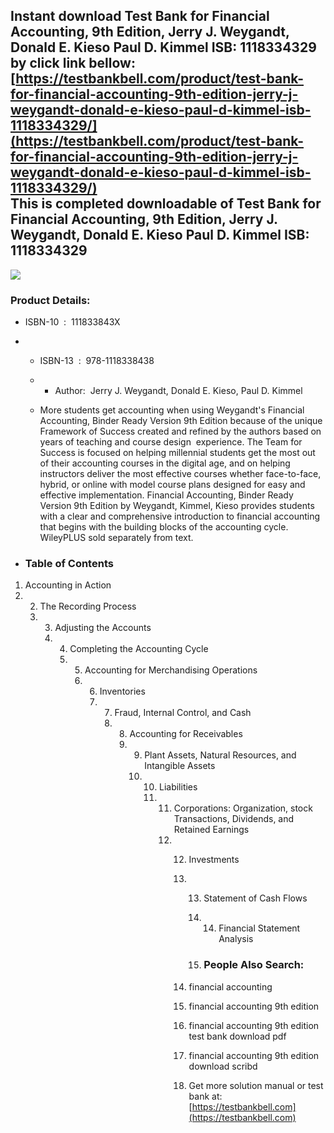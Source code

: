 Instant download **Test Bank for Financial Accounting, 9th Edition, Jerry J. Weygandt, Donald E. Kieso Paul D. Kimmel ISB: 1118334329** by click link bellow:  
[https://testbankbell.com/product/test-bank-for-financial-accounting-9th-edition-jerry-j-weygandt-donald-e-kieso-paul-d-kimmel-isb-1118334329/](https://testbankbell.com/product/test-bank-for-financial-accounting-9th-edition-jerry-j-weygandt-donald-e-kieso-paul-d-kimmel-isb-1118334329/)  
This is completed downloadable of Test Bank for Financial Accounting, 9th Edition, Jerry J. Weygandt, Donald E. Kieso Paul D. Kimmel ISB: 1118334329
----------------------------------------------------------------------------------------------------------------------------------------------------


![](https://testbankbell.com/wp-content/uploads/2023/05/1118334329_TestBank.jpg)
### Product Details:


* ISBN-10 ‏ : ‎ 111833843X
* * ISBN-13 ‏ : ‎ 978-1118338438
  * * Author:  Jerry J. Weygandt, Donald E. Kieso, Paul D. Kimmel
   
  * More students get accounting when using Weygandt's Financial Accounting, Binder Ready Version 9th Edition because of the unique Framework of Success created and refined by the authors based on years of teaching and course design  experience. The Team for Success is focused on helping millennial students get the most out of their accounting courses in the digital age, and on helping instructors deliver the most effective courses whether face-to-face, hybrid, or online with model course plans designed for easy and effective implementation. Financial Accounting, Binder Ready Version 9th Edition by Weygandt, Kimmel, Kieso provides students with a clear and comprehensive introduction to financial accounting that begins with the building blocks of the accounting cycle. WileyPLUS sold separately from text.
 
* ### Table of Contents

1. Accounting in Action
2. 2. The Recording Process
   3. 3. Adjusting the Accounts
      4. 4. Completing the Accounting Cycle
         5. 5. Accounting for Merchandising Operations
            6. 6. Inventories
               7. 7. Fraud, Internal Control, and Cash
                  8. 8. Accounting for Receivables
                     9. 9. Plant Assets, Natural Resources, and Intangible Assets
                        10. 10. Liabilities
                            11. 11. Corporations: Organization, stock Transactions, Dividends, and Retained Earnings
                                12. 12. Investments
                                    13. 13. Statement of Cash Flows
                                        14. 14. Financial Statement Analysis
                                           
                                        15. ### People Also Search:
                                       
                                    14. financial accounting
                                   
                                    15. financial accounting 9th edition
                                   
                                    16. financial accounting 9th edition test bank download pdf
                                   
                                    17. financial accounting 9th edition download scribd
                                    18.  Get more solution manual or test bank at: [https://testbankbell.com](https://testbankbell.com)
